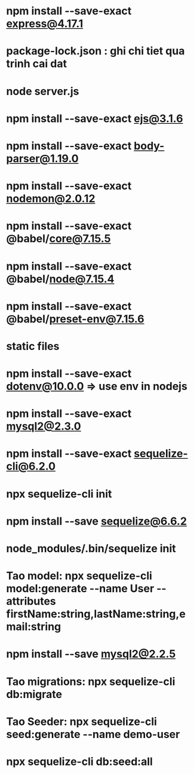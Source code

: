 # npm install --save-exact express@4.17.1
# package-lock.json : ghi chi tiet qua trinh cai dat
# node server.js
# npm install --save-exact ejs@3.1.6
# npm install --save-exact body-parser@1.19.0
# npm install --save-exact nodemon@2.0.12
# npm install --save-exact @babel/core@7.15.5
# npm install --save-exact @babel/node@7.15.4
# npm install --save-exact @babel/preset-env@7.15.6
# static files
# npm install --save-exact dotenv@10.0.0 => use env in nodejs
# npm install --save-exact mysql2@2.3.0
# npm install --save-exact sequelize-cli@6.2.0
# npx sequelize-cli init
# npm install --save sequelize@6.6.2   
# node_modules/.bin/sequelize init
# Tao model: npx sequelize-cli model:generate --name User --attributes firstName:string,lastName:string,email:string
# npm install --save mysql2@2.2.5
# Tao migrations: npx sequelize-cli db:migrate
# Tao Seeder: npx sequelize-cli seed:generate --name demo-user
# npx sequelize-cli db:seed:all